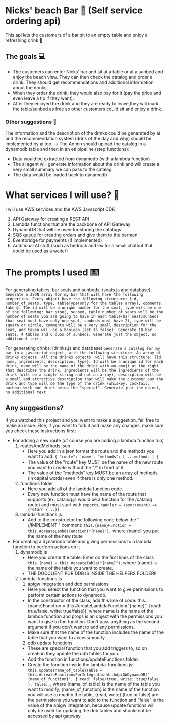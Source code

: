 # Nicks' beach Bar 🍻 (Self service ordering api)

This api lets the customers of a bar sit to an empty table and enjoy a refreshing drink 🍹

## The goals 💻

- The customers can enter Nicks' bar and sit at a table or at a sunbed and enjoy the beach view. They can then check the catalog and order a drink. They should get recommendations and additional information about the drinks.
- When they order the drink, they would also pay for it (pay the price and even leave a tip if they want).
- After they enjoyed the drink and they are ready to leave,they will mark the table/sunbed as free so other customers could sit and enjoy a drink.

### Other suggestions 💭

The information and the description of the drinks could be generated by ai and the recommendation system (drink of the day and why) should be implemented by ai too.
-> The Admin should upload the catalog in a dynamodb table and then in an etl pipeline (step functions):

- Data would be extracted from dynamodb (with a lambda function)
- The ai agent will generate information about the drink and will create a very small summary we can pass to the catalog
- The data would be loaded back to dynamodb

# What services I will use? 🚌

I will use AWS services and the AWS Javascript CDK

1. API Gateway for creating a REST API
2. Lambda functions that are the backbone of API Gateway
3. DynamoDB that will be used for storing the catalogs
4. SQS queue for creating orders and give them to the barmen
5. Eventbridge for payments (if implemented)
6. Additional AI stuff (such as bedrock and lex for a small chatbot that could be used as a waiter)

# The prompts I used ⌨️

For generating tables, bar seats and sunbeds: (seats.js and database)
`Generate a JSON array for my bar that will have the following properties: Every object have the following structure: {id, number_of_seats, type, tableType(only for the tables array), comments, taken}. The id will be a unique number for the seat, type will be one of the following: bar stool, sunbed, table number_of_seats will be the number of seats you are going to have in each table/bar seat/sunbeds (bar seat must have only one seat, sunbeds must have 2), type will be square or circle, comments will be a very small description for the seat, and taken will be a boolean (set to false). Generate 10 bar seats, 4 tables and 6 duos of sunbeds. Generate just the object, no additional text.`

For generating drinks: (drinks.js and database)
`Generate a catalog for my bar in a javascript object, with the following structure: An array of drinks objects. All the drinks objects  will have this structure: {id, name, ingredients, description, type}. Id will be a unique id for each drink, name will be the name of the drink with an emoji at the right that describes the drink, ingredients will be the ingredients of the drink (will be a single string and not an array), description will be a small and attractive description that will make the customer buy the drink and type will be the type of the drink (whiskey, cocktail, burbon) with one drink being the "special". Generate just the object, no additional text`

## Any suggestions?

If you watched this project and you want to make a suggestion, fell free to make an issue. Else, if you want to
fork it and make any changes, make sure you check these instructions first:

- For adding a new route (of course you are adding a lambda function too)
  1. routesAndMethods.json
     - Here you add in a json format the route and the methods you want to add. `{ "route": 'name', "methods": [ ...methods ] }`
     - The value of the "route" key MUST be the name of the new route you want to create without the "/" in front of it.
     - The value of the "methods" key MUST be an array of methods (in capital words) even if there is only one method.
  2. functions folder
     - Here you add all of the lambda function code.
     - Every new function must have the name of the route that supports (ex. catalog.js would be a function for the /catalog route) and must start with `exports.handler = async(event) => {return {...}}`
  3. lambda-functions.js
     - Add to the constructor the following code below the " //IMPLEMENT " comment: `this.{name}Function = this.#createLambdaFunction("{name}");` where {name} you put the name of the new route
- For creating a dynamodb table and giving permissions to a lambda function to perform actions on it
  1. dynamodb.js
     - Here you create the table. Enter on the first lines of the class `this.{name} = this.#createTable("{name}")`, where {name} is the name of the table you want to create.
     - THE DOCCLIENT FOR DDB IS INSIDE THE HELPERS FOLDER!!
  2. lambda-functions.js
     1. apigw integration and ddb permissions
     - Here you select the function that you want to give permissions to perform certain actions to dynamodb.
     - In the constructor of the class, add this line of code: this.{name}Function = this.#createLambdaFunction("{name}", {read: true/false, write: true/false}), where name is the name of the lambda function and props is an object with the permissions you want to give to the function. Don't pass anything as the second argument if you don't want to add any permissions.
     - Make sure that the name of the function includes the name of the table that you want to access/modify
     2. ddb update functions
     - These are special function that you add triggers to, so on creation they update the ddb tables for you.
     - Add the function in functions/updateFunctions folder.
     - Create the function inside the lambda-functions.js: `this.update{name_of_table}Table = this.#createFunctionsForIntegrationWithApiGWDynamoDB("{name_of_function}", { read: false/true, write: true/false }, false);`, where {name_of_table} is the name of the table you want to modify, {name_of_function} is the name of the function you will use to modify the table, {read, write} (true or false) are the permissions you want to add to the function and "false" is the value of the apigw integration, because update functions will only be used for updating the ddb tables and should not be accessed by api gateway.
